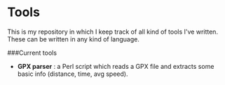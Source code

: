 # Tools

This is my repository in which I keep track of all kind of tools I've written. These can be written in any kind of language. 

###Current tools
- **GPX parser** : a Perl script which reads a GPX file and extracts some basic info (distance, time, avg speed).
